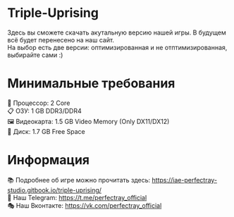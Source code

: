 # Triple-Uprising
Здесь вы сможете скачать акутальную версию нашей игры. В будущем всё будет перенесено на наш сайт.  
На выбор есть две версии: оптимизированная и не отптимизированная, выбирайте сами :)

# Минимальные требования
🧠 Процессор: 2 Core  
📋 ОЗУ: 1 GB DDR3/DDR4  
🖼 Видеокарта: 1.5 GB Video Memory (Only DX11/DX12)    
📀 Диск: 1.7 GB Free Space  

# Информация
📚 Подробнее об игре можно прочитать здесь: https://iae-perfectray-studio.gitbook.io/triple-uprising/  
📰 Наш Telegram: https://t.me/perfectray_official  
🎭 Наш Вконтакте: https://vk.com/perfectray_official
